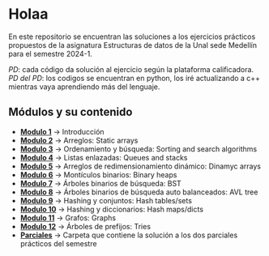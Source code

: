 # Holaa

En este repositorio se encuentran las soluciones a los ejercicios prácticos propuestos de la asignatura Estructuras de datos de la Unal sede Medellín
para el semestre 2024-1.

*PD*: cada código da solución al ejercicio según la plataforma calificadora.
*PD del PD*: los codigos se encuentran en python, los iré actualizando a c++ mientras vaya aprendiendo más del lenguaje.

## Módulos y su contenido
- **[Modulo 1](/modulo_1)** -> Introducción
- **[Modulo 2](/modulo_2)** -> Arreglos: Static arrays
- **[Modulo 3](/modulo_3)** -> Ordenamiento y búsqueda: Sorting and search algorithms
- **[Modulo 4](/modulo_4)** -> Listas enlazadas: Queues and stacks
- **[Modulo 5](/modulo_5)** -> Arreglos de redimensionamiento dinámico: Dinamyc arrays
- **[Modulo 6](/modulo_6)** -> Montículos binarios: Binary heaps
- **[Modulo 7](/modulo_7)** -> Árboles binarios de búsqueda: BST
- **[Modulo 8](/modulo_8)** -> Árboles binarios de búsqueda auto balanceados: AVL tree
- **[Modulo 9](/modulo_9)** -> Hashing y conjuntos: Hash tables/sets
- **[Modulo 10](/modulo_10)** -> Hashing y diccionarios: Hash maps/dicts
- **[Modulo 11](/modulo_11)** -> Grafos: Graphs
- **[Modulo 12](/modulo_12)** -> Árboles de prefijos: Tries
- **[Parciales](/parciales)** -> Carpeta que contiene la solución a los dos parciales prácticos del semestre
